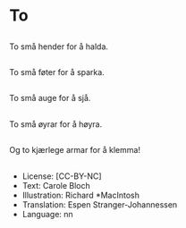 # To

##


##
To små hender for å halda.

##


##
To små føter for å sparka.

##


##
To små auge for å sjå.

##


##
To små øyrar for å høyra.

##


##
Og to kjærlege armar for å klemma!

##
* License: [CC-BY-NC]
* Text: Carole Bloch
* Illustration: Richard *MacIntosh
* Translation: Espen Stranger-Johannessen
* Language: nn
